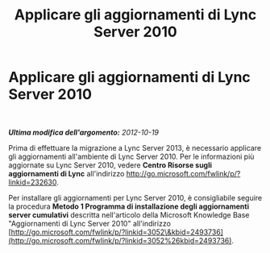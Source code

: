 ﻿---
title: Applicare gli aggiornamenti di Lync Server 2010
TOCTitle: Applicare gli aggiornamenti di Lync Server 2010
ms:assetid: 1e452282-a2ad-4081-9f2e-d3f61219364e
ms:mtpsurl: https://technet.microsoft.com/it-it/library/JJ204730(v=OCS.15)
ms:contentKeyID: 49299877
ms.date: 08/24/2015
mtps_version: v=OCS.15
ms.translationtype: HT
---

# Applicare gli aggiornamenti di Lync Server 2010

 

_**Ultima modifica dell'argomento:** 2012-10-19_

Prima di effettuare la migrazione a Lync Server 2013, è necessario applicare gli aggiornamenti all'ambiente di Lync Server 2010. Per le informazioni più aggiornate su Lync Server 2010, vedere **Centro Risorse sugli aggiornamenti di Lync** all'indirizzo <http://go.microsoft.com/fwlink/p/?linkid=232630>.

Per installare gli aggiornamenti per Lync Server 2010, è consigliabile seguire la procedura **Metodo 1 Programma di installazione degli aggiornamenti server cumulativi** descritta nell'articolo della Microsoft Knowledge Base "Aggiornamenti di Lync Server 2010" all'indirizzo [http://go.microsoft.com/fwlink/p/?linkid=3052\&kbid=2493736](http://go.microsoft.com/fwlink/p/?linkid=3052%26kbid=2493736).

